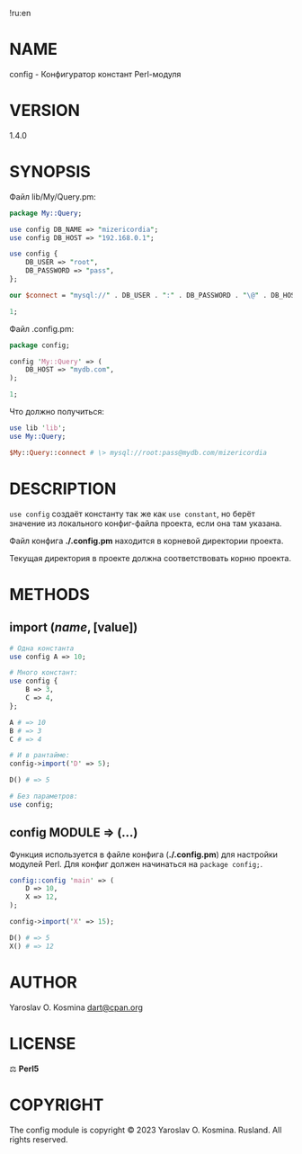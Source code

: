 !ru:en
# NAME

config - Конфигуратор констант Perl-модуля

# VERSION

1.4.0

# SYNOPSIS

Файл lib/My/Query.pm:
```perl
package My::Query;

use config DB_NAME => "mizericordia";
use config DB_HOST => "192.168.0.1";

use config {
    DB_USER => "root",
    DB_PASSWORD => "pass",
};

our $connect = "mysql://" . DB_USER . ":" . DB_PASSWORD . "\@" . DB_HOST . "/" . DB_NAME;

1;
```

Файл .config.pm:
```perl
package config;

config 'My::Query' => (
    DB_HOST => "mydb.com",
);

1;
```

Что должно получиться:
```perl
use lib 'lib';
use My::Query;

$My::Query::connect # \> mysql://root:pass@mydb.com/mizericordia
```

# DESCRIPTION

`use config` создаёт константу так же как `use constant`, но берёт значение из локального конфиг-файла проекта, если она там указана.

Файл конфига **./.config.pm** находится в корневой директории проекта.

Текущая директория в проекте должна соответствовать корню проекта.

# METHODS

## import ($name, [$value])

```perl
# Одна константа
use config A => 10;

# Много констант:
use config {
    B => 3,
    C => 4,
};

A # => 10
B # => 3
C # => 4

# И в рантайме:
config->import('D' => 5);

D() # => 5

# Без параметров:
use config;
```

## config MODULE => (...)

Функция используется в файле конфига (**./.config.pm**) для настройки модулей Perl. Для конфиг должен начинаться на `package config;`.

```perl
config::config 'main' => (
    D => 10,
    X => 12,
);

config->import('X' => 15);

D() # => 5
X() # => 12
```

# AUTHOR

Yaroslav O. Kosmina <dart@cpan.org>

# LICENSE

⚖ **Perl5**

# COPYRIGHT

The config module is copyright © 2023 Yaroslav O. Kosmina. Rusland. All rights reserved.